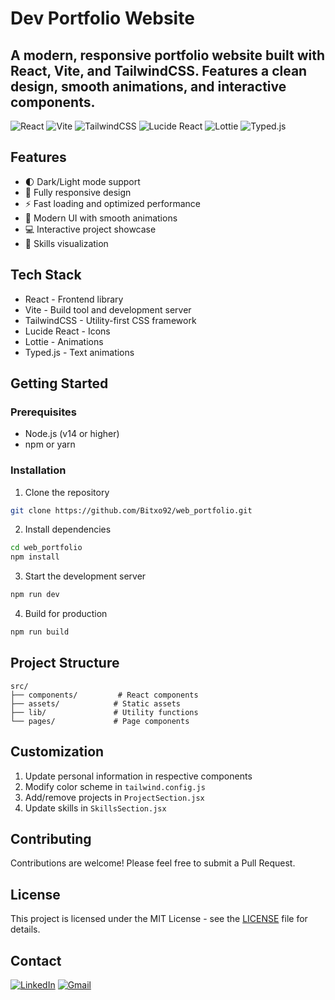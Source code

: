 # Dev Portfolio Website

## A modern, responsive portfolio website built with React, Vite, and TailwindCSS. Features a clean design, smooth animations, and interactive components.

![React](https://img.shields.io/badge/Built_with-React-61DAFB?logo=react&logoColor=white)
![Vite](https://img.shields.io/badge/Built_with-Vite-646CFF?logo=vite&logoColor=white)
![TailwindCSS](https://img.shields.io/badge/Styled_with-TailwindCSS-38B2AC?logo=tailwind-css&logoColor=white)
![Lucide React](https://img.shields.io/badge/Icons-Lucide_React-0A0A0A?logo=lucide&logoColor=white)
![Lottie](https://img.shields.io/badge/Animations-Lottie-00DDB3?logo=lottie&logoColor=white)
![Typed.js](https://img.shields.io/badge/Text_Animations-Typed.js-FF4088?logo=javascript&logoColor=white)

## Features

- 🌓 Dark/Light mode support
- 📱 Fully responsive design
- ⚡ Fast loading and optimized performance
- 🎨 Modern UI with smooth animations
- 💻 Interactive project showcase
- 🎯 Skills visualization

## Tech Stack

- React - Frontend library
- Vite - Build tool and development server
- TailwindCSS - Utility-first CSS framework
- Lucide React - Icons
- Lottie - Animations
- Typed.js - Text animations

## Getting Started

### Prerequisites

- Node.js (v14 or higher)
- npm or yarn

### Installation

1. Clone the repository

```bash
git clone https://github.com/Bitxo92/web_portfolio.git
```

2. Install dependencies

```bash
cd web_portfolio
npm install
```

3. Start the development server

```bash
npm run dev
```

4. Build for production

```bash
npm run build
```

## Project Structure

```
src/
├── components/         # React components
├── assets/            # Static assets
├── lib/               # Utility functions
└── pages/             # Page components
```

## Customization

1. Update personal information in respective components
2. Modify color scheme in `tailwind.config.js`
3. Add/remove projects in `ProjectSection.jsx`
4. Update skills in `SkillsSection.jsx`

## Contributing

Contributions are welcome! Please feel free to submit a Pull Request.

## License

This project is licensed under the MIT License - see the [LICENSE](LICENSE) file for details.

## Contact

[![LinkedIn](https://img.shields.io/badge/LinkedIn-0077B5?style=for-the-badge&logo=linkedin&logoColor=white)](https://www.linkedin.com/in/alejandro-m-pati%C3%B1o-garcia-41b000309/)
[![Gmail](https://img.shields.io/badge/Gmail-D14836?style=for-the-badge&logo=gmail&logoColor=white)](mailto:alexpatino1992@gmail.com)
